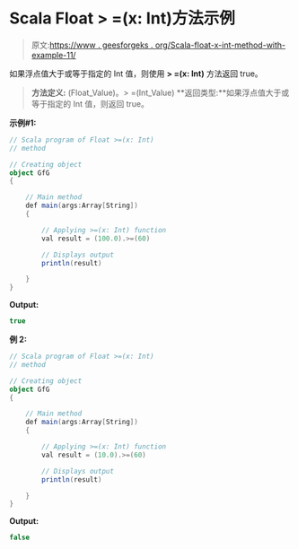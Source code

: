# Scala Float > =(x: Int)方法示例

> 原文:[https://www . geesforgeks . org/Scala-float-x-int-method-with-example-11/](https://www.geeksforgeeks.org/scala-float-x-int-method-with-example-11/)

如果浮点值大于或等于指定的 Int 值，则使用 **> =(x: Int)** 方法返回 true。

> **方法定义:** (Float_Value)。> =(Int_Value)
> **返回类型:**如果浮点值大于或等于指定的 Int 值，则返回 true。

**示例#1:**

```scala
// Scala program of Float >=(x: Int)
// method

// Creating object
object GfG
{ 

    // Main method
    def main(args:Array[String])
    {

        // Applying >=(x: Int) function
        val result = (100.0).>=(60)

        // Displays output
        println(result)

    }
} 
```

**Output:**

```scala
true

```

**例 2:**

```scala
// Scala program of Float >=(x: Int)
// method

// Creating object
object GfG
{ 

    // Main method
    def main(args:Array[String])
    {

        // Applying >=(x: Int) function
        val result = (10.0).>=(60)

        // Displays output
        println(result)

    }
} 
```

**Output:**

```scala
false

```